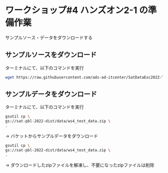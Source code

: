 # ワークショップ#4 ハンズオン2-1 の準備作業

サンプルソース・データをダウンロードする

## サンプルソースをダウンロード

ターミナルにて、以下のコマンドを実行

```sh
wget https://raw.githubusercontent.com/ads-ad-itcenter/SatDataExc2022-TechHandouts/main/assets/use_vertex_ai_endpoint_sample.ipynb
```

## サンプルデータをダウンロード

ターミナルにて、以下のコマンドを実行

```sh
gsutil cp \
gs://sat-pbl-2022-dist/data/ws4_test_data.zip \
.
```
→ バケットからサンプルデータをダウンロード

```sh
gsutil cp \
gs://sat-pbl-2022-dist/data/ws4_test_data.zip \
.
```
→ ダウンロードしたzipファイルを解凍し、不要になったzipファイルは削除
